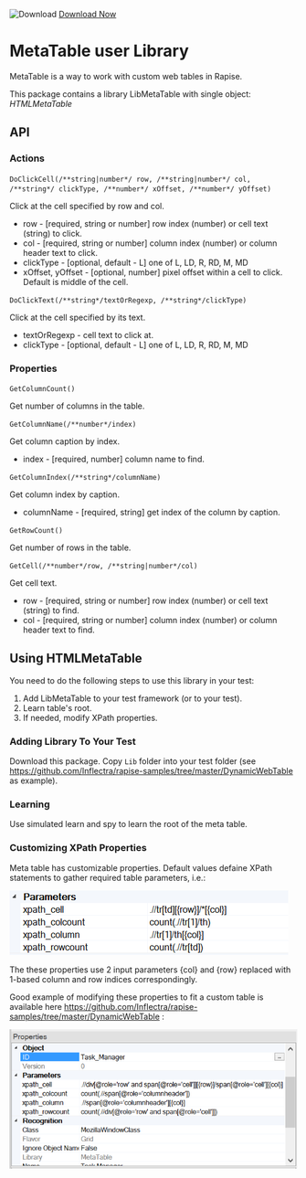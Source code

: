 ![Download](https://github.githubassets.com/images/icons/emoji/unicode/23ec.png?v8) [Download Now](https://inflectra.github.io/DownGit/#/home?url=https://github.com/Inflectra/rapise-powerpack/tree/master/DOMMetaTable)

# MetaTable user Library

MetaTable is a way to work with custom web tables in Rapise.

This package contains a library LibMetaTable with single object: *HTMLMetaTable*

## API

### Actions

`DoClickCell(/**string|number*/ row, /**string|number*/ col, /**string*/ clickType, /**number*/ xOffset, /**number*/ yOffset)`

Click at the cell specified by row and col.

* row - [required, string or number] row index (number) or cell text (string) to click.
* col - [required, string or number] column index (number) or column header text to click.
* clickType - [optional, default - L] one of L, LD, R, RD, M, MD
* xOffset, yOffset - [optional, number] pixel offset within a cell to click. Default is middle of the cell.

`DoClickText(/**string*/textOrRegexp, /**string*/clickType)`

Click at the cell specified by its text.
* textOrRegexp - cell text to click at.
* clickType - [optional, default - L] one of L, LD, R, RD, M, MD

### Properties

`GetColumnCount()`

Get number of columns in the table.

`GetColumnName(/**number*/index)`

Get column caption by index.
* index - [required, number] column name to find.

`GetColumnIndex(/**string*/columnName)`

Get column index by caption.
* columnName - [required, string] get index of the column by caption.

`GetRowCount()`

Get number of rows in the table.

`GetCell(/**number*/row, /**string|number*/col)`

Get cell text.
* row - [required, string or number] row index (number) or cell text (string) to find.
* col - [required, string or number] column index (number) or column header text to find.

## Using HTMLMetaTable

You need to do the following steps to use this library in your test:

1. Add LibMetaTable to your test framework (or to your test).
2. Learn table's root.
3. If needed, modify XPath properties.

### Adding Library To Your Test

Download this package. Copy `Lib` folder into your test folder (see https://github.com/Inflectra/rapise-samples/tree/master/DynamicWebTable as example).

### Learning

Use simulated learn and spy to learn the root of the meta table.

### Customizing XPath Properties

Meta table has customizable properties. Default values defaine XPath statements to gather required table parameters, i.e.:

![HTMLMetaTable properties](img/Props.png)

The these properties use 2 input parameters {col} and {row} replaced with 1-based column and row indices correspondingly.

Good example of modifying these properties to fit a custom table is available here https://github.com/Inflectra/rapise-samples/tree/master/DynamicWebTable : 

![Dynamic Table](img/Props_Dyn.png)
